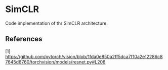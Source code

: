 # SimCLR
Code implementation of thr SimCLR architecture.

## References
[1] https://github.com/pytorch/vision/blob/1fda0e850a2ff5dca7f10a2e12286c87645d6760/torchvision/models/resnet.py#L208 

